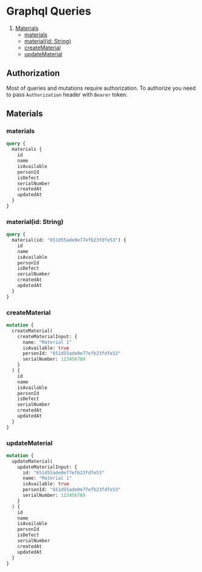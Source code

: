 # Graphql Queries

<!-- make here a contents table -->

1. [Materials](#materials)
   - [materials](#materials-1)
   - [material(id: String)](#materialid-string)
   - [createMaterial](#creatematerial)
   - [updateMaterial](#updatematerial)

## Authorization

Most of queries and mutations require authorization. To authorize you need to pass `Authorization` header with `Bearer` token. 

## Materials

### materials

```graphql
query {
  materials {
    id
    name
    isAvailable
    personId
    isDefect
    serialNumber
    createdAt
    updatedAt
  }
}
```

### material(id: String)

```graphql
query {
  material(id: "651d55ade0e77efb23fdfe53") {
    id
    name
    isAvailable
    personId
    isDefect
    serialNumber
    createdAt
    updatedAt
  }
}
```

### createMaterial

```graphql
mutation {
  createMaterial(
    createMaterialInput: {
      name: "Material 1"
      isAvailable: true
      personId: "651d55ade0e77efb23fdfe53"
      serialNumber: 123456789
    }
  ) {
    id
    name
    isAvailable
    personId
    isDefect
    serialNumber
    createdAt
    updatedAt
  }
}
```

### updateMaterial

```graphql
mutation {
  updateMaterial(
    updateMaterialInput: {
      id: "651d55ade0e77efb23fdfe53"
      name: "Material 1"
      isAvailable: true
      personId: "651d55ade0e77efb23fdfe53"
      serialNumber: 123456789
    }
  ) {
    id
    name
    isAvailable
    personId
    isDefect
    serialNumber
    createdAt
    updatedAt
  }
}
```
